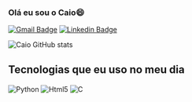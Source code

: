 ### Olá eu sou o Caio😄
[![Gmail Badge](https://img.shields.io/badge/-Gmail-red?style=flat&logo=Gmail&logoColor=white)](mailto:caio.dib@aluno.ifsp.edu.br)
[![Linkedin Badge](https://img.shields.io/badge/LinkedIn-0077B5?style=for-the-badge&logo=linkedin&logoColor=white
)](https://www.linkedin.com/in/caio-dib-673482264/)


![Caio GitHub stats](https://github-readme-stats.vercel.app/api?username=dib10&show_icons=true&theme=dracula)

## Tecnologias que eu uso no meu dia

<div style="display: inline_block"> 
  <img align="center" alt="Python" src="https://img.shields.io/badge/Python-3776AB?style=for-the-badge&logo=python&logoColor=white">
  <img align="center" alt="Html5" src="https://img.shields.io/badge/HTML5-E34F26?style=for-the-badge&logo=html5&logoColor=white">
  <img align="center" alt="C" src="https://img.shields.io/badge/C-00599C?style=for-the-badge&logo=c&logoColor=white">
</div>


